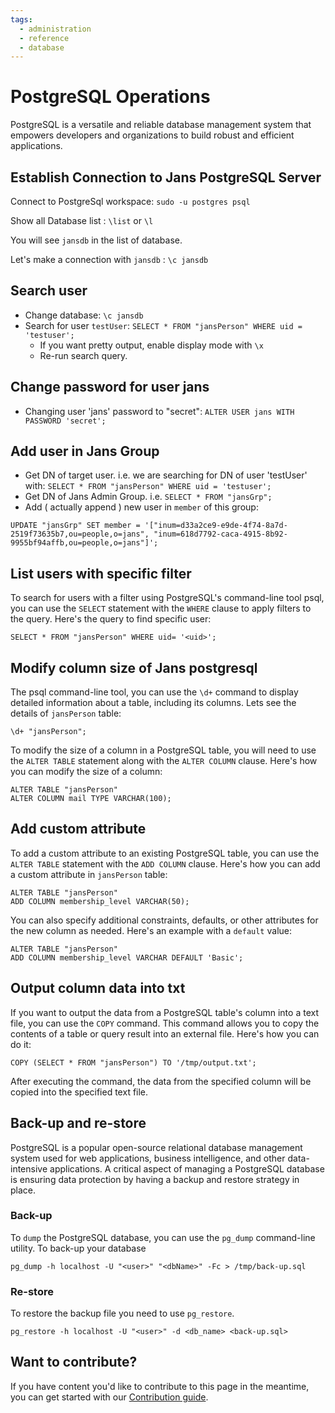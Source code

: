 ```yaml
---
tags:
  - administration
  - reference
  - database
---
```


# PostgreSQL Operations

PostgreSQL is a versatile and reliable database management system that empowers developers and organizations to build robust 
and efficient applications.

## Establish Connection to Jans PostgreSQL Server

Connect to PostgreSql workspace: `sudo -u postgres psql` 

Show all Database list : `\list` or `\l`

You will see `jansdb` in the list of database.

Let's make a connection with `jansdb` : `\c jansdb`


## Search user

* Change database: `\c jansdb`
* Search for user `testUser`: `SELECT * FROM "jansPerson" WHERE uid = 'testuser';`
  * If you want pretty output, enable display mode with `\x` 
  * Re-run search query. 


## Change password for user jans

* Changing user 'jans' password to "secret": `ALTER USER jans WITH PASSWORD 'secret';` 

## Add user in Jans Group

* Get DN of target user. i.e. we are searching for DN of user 'testUser' with: `SELECT * FROM "jansPerson" WHERE uid = 'testuser';`
* Get DN of Jans Admin Group. i.e. `SELECT * FROM "jansGrp";`
* Add ( actually append ) new user in `member` of this group: 
```
UPDATE "jansGrp" SET member = '["inum=d33a2ce9-e9de-4f74-8a7d-2519f73635b7,ou=people,o=jans", "inum=618d7792-caca-4915-8b92-9955bf94affb,ou=people,o=jans"]';
```

## List users with specific filter

To search for users with a filter using PostgreSQL's command-line tool psql, you can use the `SELECT` statement with the `WHERE` clause to apply filters to the query. Here's the query to find specific user:

```
SELECT * FROM "jansPerson" WHERE uid= '<uid>';
```

## Modify column size of Jans postgresql 

The psql command-line tool, you can use the `\d+` command to display detailed information about a table, including its columns. Lets see the details of `jansPerson` table:

```
\d+ "jansPerson";
```

To modify the size of a column in a PostgreSQL table, you will need to use the `ALTER TABLE` statement along with the `ALTER COLUMN` clause. Here's how you can modify the size of a column:

```
ALTER TABLE "jansPerson" 
ALTER COLUMN mail TYPE VARCHAR(100);
```

## Add custom attribute

To add a custom attribute to an existing PostgreSQL table, you can use the `ALTER TABLE` statement with the `ADD COLUMN` clause. Here's how you can add a custom attribute in `jansPerson` table:

```
ALTER TABLE "jansPerson"
ADD COLUMN membership_level VARCHAR(50);
```
You can also specify additional constraints, defaults, or other attributes for the new column as needed. Here's an example with a `default` value:

```
ALTER TABLE "jansPerson"
ADD COLUMN membership_level VARCHAR DEFAULT 'Basic';
```

## Output column data into txt

If you want to output the data from a PostgreSQL table's column into a text file, you can use the `COPY` command. This command allows you to copy the contents of a table or query result into an external file. Here's how you can do it:

```
COPY (SELECT * FROM "jansPerson") TO '/tmp/output.txt';
```

After executing the command, the data from the specified column will be copied into the specified text file.

## Back-up and re-store 

PostgreSQL is a popular open-source relational database management system used for web applications, business intelligence, and other data-intensive applications. A critical aspect of managing a PostgreSQL database is ensuring data protection by having a backup and restore strategy in place.

### Back-up
To `dump` the PostgreSQL database, you can use the `pg_dump` command-line utility.
To back-up your database 

```
pg_dump -h localhost -U "<user>" "<dbName>" -Fc > /tmp/back-up.sql
```

### Re-store

To restore the backup file you need to use `pg_restore`.

```
pg_restore -h localhost -U "<user>" -d <db_name> <back-up.sql>
```




## Want to contribute?

If you have content you'd like to contribute to this page in the meantime, you can get started with our [Contribution guide](https://docs.jans.io/head/CONTRIBUTING/).
